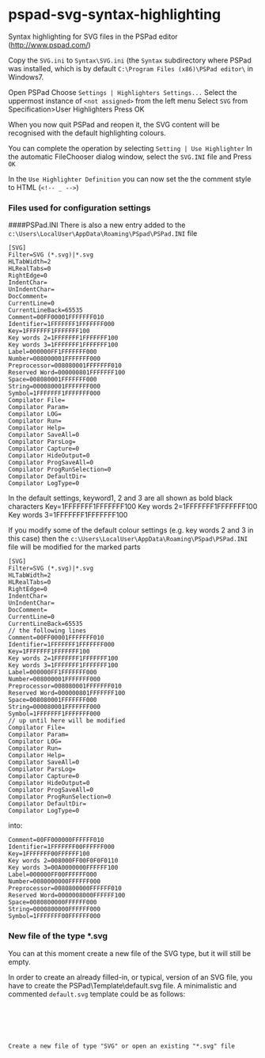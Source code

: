 # pspad-svg-syntax-highlighting
Syntax highlighting for SVG files in the PSPad editor (http://www.pspad.com/)

Copy the ```SVG.ini``` to ```Syntax\SVG.ini``` (the ```Syntax``` subdirectory where PSPad was installed,
which is by default ```C:\Program Files (x86)\PSPad editor\``` in Windows7.

Open PSPad
Choose ```Settings | Highlighters Settings...```
Select the uppermost instance of ```<not assigned>``` from the left menu
Select ```SVG``` from Specification>User Highlighters
Press OK

When you now quit PSPad and reopen it, the SVG content will be recognised with the default highlighting colours.

You can complete the operation by selecting ```Setting | Use Highlighter```
In the automatic FileChooser dialog window, select the ```SVG.INI``` file and Press ```OK```

In the ```Use Highlighter Definition``` you can now set the the comment style to HTML (```<!-- _ -->```)

### Files used for configuration settings
####PSPad.INI
There is also a new entry added to the ```c:\Users\LocalUser\AppData\Roaming\PSpad\PSPad.INI``` file

```
[SVG]
Filter=SVG (*.svg)|*.svg
HLTabWidth=2
HLRealTabs=0
RightEdge=0
IndentChar= 
UnIndentChar= 
DocComment=
CurrentLine=0
CurrentLineBack=65535
Comment=00FF00001FFFFFFF010
Identifier=1FFFFFFF1FFFFFFF000
Key=1FFFFFFF1FFFFFFF100
Key words 2=1FFFFFFF1FFFFFFF100
Key words 3=1FFFFFFF1FFFFFFF100
Label=000000FF1FFFFFFF000
Number=008000001FFFFFFF000
Preprocessor=008080001FFFFFFF010
Reserved Word=000000801FFFFFFF100
Space=008080001FFFFFFF000
String=000080001FFFFFFF000
Symbol=1FFFFFFF1FFFFFFF000
Compilator File=
Compilator Param=
Compilator LOG=
Compilator Run=
Compilator Help=
Compilator SaveAll=0
Compilator ParsLog=
Compilator Capture=0
Compilator HideOutput=0
Compilator ProgSaveAll=0
Compilator ProgRunSelection=0
Compilator DefaultDir=
Compilator LogType=0
```
In the default settings, keyword1, 2 and 3 are all shown as bold black characters
Key=1FFFFFFF1FFFFFFF100
Key words 2=1FFFFFFF1FFFFFFF100
Key words 3=1FFFFFFF1FFFFFFF100
 
If you modify some of the default colour settings (e.g. key words 2 and 3 in this case)
then the ```c:\Users\LocalUser\AppData\Roaming\PSpad\PSPad.INI``` file will be modified for the marked parts
```
[SVG]
Filter=SVG (*.svg)|*.svg
HLTabWidth=2
HLRealTabs=0
RightEdge=0
IndentChar= 
UnIndentChar= 
DocComment=
CurrentLine=0
CurrentLineBack=65535
// the following lines
Comment=00FF00001FFFFFFF010
Identifier=1FFFFFFF1FFFFFFF000
Key=1FFFFFFF1FFFFFFF100
Key words 2=1FFFFFFF1FFFFFFF100
Key words 3=1FFFFFFF1FFFFFFF100
Label=000000FF1FFFFFFF000
Number=008000001FFFFFFF000
Preprocessor=008080001FFFFFFF010
Reserved Word=000000801FFFFFFF100
Space=008080001FFFFFFF000
String=000080001FFFFFFF000
Symbol=1FFFFFFF1FFFFFFF000
// up until here will be modified
Compilator File=
Compilator Param=
Compilator LOG=
Compilator Run=
Compilator Help=
Compilator SaveAll=0
Compilator ParsLog=
Compilator Capture=0
Compilator HideOutput=0
Compilator ProgSaveAll=0
Compilator ProgRunSelection=0
Compilator DefaultDir=
Compilator LogType=0
```
into:
```
Comment=00FF000000FFFFFF010
Identifier=1FFFFFFF00FFFFFF000
Key=1FFFFFFF00FFFFFF100
Key words 2=008000FF00F0F0F0110
Key words 3=00A0000000FFFFFF100
Label=000000FF00FFFFFF000
Number=0080000000FFFFFF000
Preprocessor=0080800000FFFFFF010
Reserved Word=0000008000FFFFFF100
Space=0080800000FFFFFF000
String=0000800000FFFFFF000
Symbol=1FFFFFFF00FFFFFF000
```

### New file of the type *.svg
You can at this moment create a new file of the SVG type, but it will still be empty.

In order to create an already filled-in, or typical, version of an SVG file, you have to create the PSPad\Template\default.svg file.
A minimalistic and commented ```default.svg``` template could be as follows:

<svg xmlns="http://www.w3.org/2000/svg" width="48" height="48" viewBox="0 0 48 48">
```
<?xml version="1.0" encoding="UTF-8" standalone="no"?>
<svg 
   xmlns:svg="http://www.w3.org/2000/svg"
   xmlns="http://www.w3.org/2000/svg"
   <!-- add xmlns:xlink if you want to use linking in your SVG -->
   xmlns:xlink="http://www.w3.org/1999/xlink"
   <!-- add size and viewbox settings if required in your SVG -->
   width="200" height="100" 
   viewBox="0 0 200 100"
   >
   
   <!-- followed with your content -->
   <g id="myid01">
   
   </g>   
</svg>

```

Create a new file of type "SVG" or open an existing "*.svg" file

 

